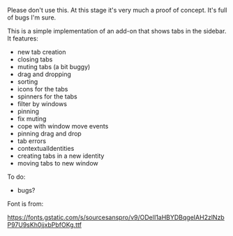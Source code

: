 Please don't use this. At this stage it's very much a proof of concept. It's full of bugs I'm sure.

This is a simple implementation of an add-on that shows tabs in the sidebar. It features:

* new tab creation
* closing tabs
* muting tabs (a bit buggy)
* drag and dropping
* sorting
* icons for the tabs
* spinners for the tabs
* filter by windows
* pinning
* fix muting
* cope with window move events
* pinning drag and drop
* tab errors
* contextualIdentities
* creating tabs in a new identity
* moving tabs to new window

To do:

* bugs?

Font is from:

https://fonts.gstatic.com/s/sourcesanspro/v9/ODelI1aHBYDBqgeIAH2zlNzbP97U9sKh0jjxbPbfOKg.ttf

